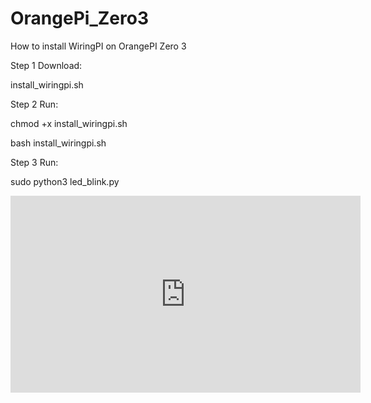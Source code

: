 # OrangePi_Zero3

How to install WiringPI on OrangePI Zero 3

Step 1 Download:

install_wiringpi.sh

Step 2 Run:

chmod +x install_wiringpi.sh

bash install_wiringpi.sh

Step 3 Run:

sudo python3 led_blink.py

<iframe width="560" height="315" src="https://www.youtube.com/embed/VIDEO_ID" frameborder="0" allow="accelerometer; autoplay; clipboard-write; encrypted-media; gyroscope; picture-in-picture" allowfullscreen></iframe>

